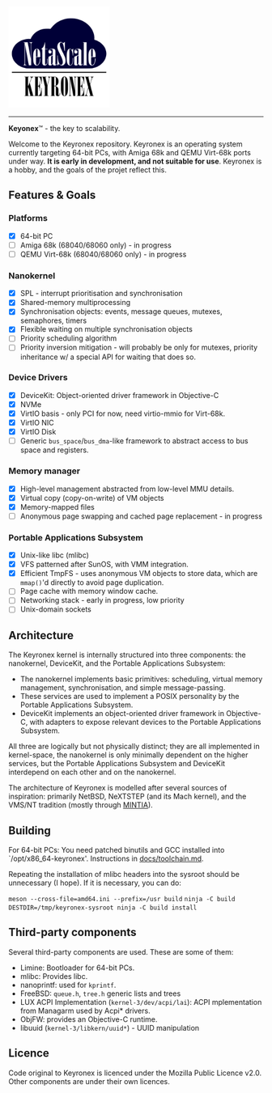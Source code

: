 <img src="docs/keyronexnofont.svg" width=200/>

---

**Keyonex**™ - the key to scalability.

Welcome to the Keyronex repository. Keyronex is an operating system currently
targeting 64-bit PCs, with Amiga 68k and QEMU Virt-68k ports under way.
**It is early in development, and not suitable for use**. Keyronex is a hobby,
and the goals of the projet reflect this.

Features & Goals
----------------


### Platforms

 - [x] 64-bit PC
 - [ ] Amiga 68k (68040/68060 only) - in progress
 - [ ] QEMU Virt-68k (68040/68060 only) - in progress

### Nanokernel

 - [x] SPL - interrupt prioritisation and synchronisation
 - [x] Shared-memory multiprocessing
 - [x] Synchronisation objects: events, message queues, mutexes, semaphores,
   timers
 - [x] Flexible waiting on multiple synchronisation objects
 - [ ] Priority scheduling algorithm
 - [ ] Priority inversion mitigation - will probably be only for mutexes,
 priority inheritance w/ a special API for waiting that does so.

### Device Drivers

 - [x] DeviceKit: Object-oriented driver framework in Objective-C
 - [x] NVMe
 - [x] VirtIO basis - only PCI for now, need virtio-mmio for Virt-68k.
 - [x] VirtIO NIC
 - [x] VirtIO Disk
 - [ ] Generic `bus_space`/`bus_dma`-like framework to abstract access to bus
 space and registers.

### Memory manager

 - [x] High-level management abstracted from low-level MMU details.
 - [x] Virtual copy (copy-on-write) of VM objects
 - [x] Memory-mapped files
 - [ ] Anonymous page swapping and cached page replacement - in progress

### Portable Applications Subsystem

 - [x] Unix-like libc (mlibc)
 - [x] VFS patterned after SunOS, with VMM integration.
 - [x] Efficient TmpFS - uses anonymous VM objects to store data, which are
 `mmap()`'d directly to avoid page duplication.
 - [ ] Page cache with memory window cache.
 - [ ] Networking stack - early in progress, low priority
 - [ ] Unix-domain sockets

Architecture
------------

The Keyronex kernel is internally structured into three components: the
nanokernel, DeviceKit, and the Portable Applications Subsystem:

- The nanokernel implements basic primitives: scheduling, virtual memory
  management, synchronisation, and simple message-passing.
- These services are used to implement a POSIX personality by the Portable
  Applications Subsystem.
- DeviceKit implements an object-oriented driver framework in Objective-C, with
  adapters to expose relevant devices to the Portable Applications Subsystem.

All three are logically but not physically distinct; they are all implemented in
kernel-space, the nanokernel is only minimally dependent on the higher services,
but the Portable Applications Subsystem and DeviceKit interdepend on each other
and on the nanokernel.

The architecture of Keyronex is modelled after several sources of inspiration:
primarily NetBSD, NeXTSTEP (and its Mach kernel), and the VMS/NT tradition
(mostly through [MINTIA](https://github.com/xrarch/mintia)).

Building
--------

For 64-bit PCs:
You need patched binutils and GCC installed into `/opt/x86_64-keyronex'.
Instructions in [docs/toolchain.md]().

Repeating the installation of mlibc headers into the sysroot should be
unnecessary (I hope). If it is necessary, you can do:

`meson --cross-file=amd64.ini --prefix=/usr build`
`ninja -C build`
`DESTDIR=/tmp/keyronex-sysroot ninja -C build install`

Third-party components
----------------------

Several third-party components are used. These are some of them:
 - Limine: Bootloader for 64-bit PCs.
 - mlibc: Provides libc.
 - nanoprintf: used for `kprintf`.
 - FreeBSD: `queue.h`, `tree.h` generic lists and trees
 - LUX ACPI Implementation (`kernel-3/dev/acpi/lai`): ACPI mplementation from
  Managarm used by Acpi* drivers.
 - ObjFW: provides an Objective-C runtime.
 - libuuid (`kernel-3/libkern/uuid*`) - UUID manipulation
<!--
 - liballoc: Provides one of the in-kernel allocators.
 - NetBSD:
  - (`kernel-3/dev/fbterm/nbsdbold.psfu`): Bold8x16 font used for FBTerminal.
  - (`kernel-3/dev/nvmereg.h`): NVMe register definitions.
 - Solaris (`kernel-3/dev/fbterm/sun12x22.psfu`): Sun Demi Gallant font available
  for FBTerminal
 - limine/`limine-terminal-port` (some files in`kernel-3/dev/fbterm/`) used by
  FBTerminal to provide a terminal.
 - LZ4 (`kernel-3/libkern/lz4.{c,h}`): Used by VM Compressor to ompress pages.
- Linux (`kernel-3/ext2fs/ext2_fs.h`): Ext2 filesystem definitions
-->

Licence
-------

Code original to Keyronex is licenced under the Mozilla Public Licence v2.0.
Other components are under their own licences.

